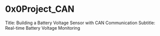 # 0x0Project_CAN
Title: Building a Battery Voltage Sensor with CAN Communication Subtitle: Real-time Battery Voltage Monitoring
